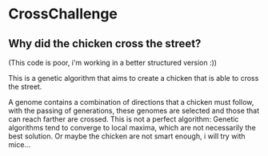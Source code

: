 <h1> CrossChallenge</h1>
<h2>Why did the chicken cross the street?</h2>

(This code is poor, i'm working in a better structured version :))

<enfase>This is a genetic algorithm that aims to create a chicken that is able to cross the street.</enfase>
<p>A genome contains a combination of directions that a chicken must follow, with the passing of generations, these genomes are selected and those that can reach farther are crossed. This is not a perfect algorithm: Genetic algorithms tend to converge to local maxima, which are not necessarily the best solution. Or maybe the chicken are not smart enough, i will try with mice...</p>
